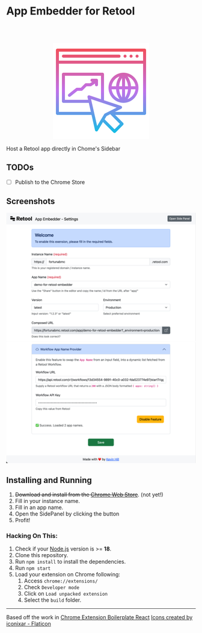 # App Embedder for Retool

<br />
<br />
<p align="center" width="100%">
   <img src="src/assets/img/logo_256.png" />
</p>
Host a Retool app directly in Chome's Sidebar
<br />

## TODOs

- [ ] Publish to the Chrome Store

## Screenshots

!["Options Page Screenshot"](/screenshots/options.png?raw=true "Screenshot of the extension's options page")
!["Workflow App Name Provider Screenshot"](/screenshots/workflow.png?raw=true "Screenshot of the extension's workflow feature")

## Installing and Running

1. ~~Download and install from the [Chrome Web Store](https://chromewebstore.google.com/)~~. (not yet!)
2. Fill in your instance name.
3. Fill in an app name.
4. Open the SidePanel by clicking the button
5. Profit!

### Hacking On This:

1. Check if your [Node.js](https://nodejs.org/) version is >= **18**.
2. Clone this repository.
3. Run `npm install` to install the dependencies.
4. Run `npm start`
5. Load your extension on Chrome following:
   1. Access `chrome://extensions/`
   2. Check `Developer mode`
   3. Click on `Load unpacked extension`
   4. Select the `build` folder.

---

Based off the work in [Chrome Extension Boilerplate React](https://github.com/lxieyang/chrome-extension-boilerplate-react.git)
[Icons created by iconixar - Flaticon](https://www.flaticon.com/free-icons/business-and-finance "business and finance icons")
